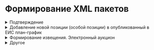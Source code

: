 # Формирование XML пакетов

<details><summary>Подтверждение</summary><br>

Шаблон: **confirmation.xml**

    <id> - 36 символов
    <loadId> - 8 цифр
    <refId> - текст <id> исходящего файла

**Ожидаемый результат**<br>
Результат взаимодействия с ЕИС: "Успешно"

</details>

<details><summary>Добавление новой позиции (особой позиции) в опубликованный в ЕИС план-график</summary><br>

Шаблон: **tenderPlan2020.xml**

    <id> - 8 цифр
    <externalId> - текст <externalId> исходящего файла   
    <planNumber> - текст <planNumber> исходящего файла
    <versionNumber> - текст <versionNumber> исходящего файла
    <confirmDate> - текст <createDateTime> исходящего файла
    
    <positions> # если обычная позиция плана-графика
        <commonInfo><positionNumber> - 24 цифр
        <commonInfo><extNumber> - текст <extNumber> исходящего файла
        <commonInfo><IKZ> - текст <IKZ> исходящего файла, !!! если НЕТ: 36 цифр !!!
        <commonInfo><publishYear> - текст <publishYear> исходящего файла
        <commonInfo><IKU> - текст <IKU> исходящего файла,  !!! если НЕТ: 20 цифр !!!
        <commonInfo><purchaseNumber> - текст <purchaseNumber> исходящего файла
    </position>

    <specialPurchasePositions> # если особая позиция плана-графика
        <positionNumber> - 24 цифр
        <extNumber> - текст <extNumber> исходящего файла
        <IKZ> - текст <IKZ> исходящего файла,  !!! если НЕТ: 36 цифр !!!
        <publishYear> - текст <publishYear> исходящего файла
        <IKU> - текст <IKU> исходящего файла,  !!! если НЕТ: 20 цифр !!!
        <purchaseNumber> - текст <purchaseNumber> исходящего файла
    </specialPurchasePosition>

**Ожидаемый результат:**<br>
Статус плана-графика: "Опубликован в ЕИС"<br>
Статус позиции плана-графика: "Включена в опубликованный в ЕИС план-график"


</details>

<details><summary>Формирование извещения. Электронный аукцион</summary>

### Подача ценовых предложений

Шаблон: **epNotificationEF.xml**

    <id> - 8 цифр
    <externalId> - текст <externalId> исходящего файла
    <ns5:commonInfo>
        <purchaseNumber> - 19 цифр
        <docNumber> - 19 цифр
    </ns5:commonInfo>
    <plannedPublishDate> - текст <plannedPublishDate> исходящего файла
    <publishDTInEIS> - текущая дата в исходном формате
    <purchaseObjectInfo> - текст <purchaseObjectInfo> исходящего файла  
    <docDate> - все теги в шаблоне меняем на текущую дату в исходном формате

    <endDT> - текст <endDT> исходящего файла 
    <summarizingDate> - текст <summarizingDate> исходящего файла 
    <stageInfo>
        <sid> - 7 цифр
        <externalSid> - текст <externalSid> исходящего файла
    </stageInfo>

**Ожидаемый результат:**<br>
Статус извещение: "Подача ценовых предложений"

### Работа комиссии (подведение итогов)

Шаблон: **epProtocolEF2020SubmitOffers.xml**

    <id> - 8 цифр
    <externalId> - текст <externalId> исходящего файла 
    <versionNumber> - текст <versionNumber> исходящего файла 
    <commonInfo>
        <purchaseNumber> - текст <purchaseNumber> пакет epNotificationEF.xml !!!
    </commonInfo>
    <publishDTInETP> - текущая дата в исходном формате
    <procedureDT> - текущая дата в исходном формате
    <signDT> - текущая дата в исходном формате

**Ожидаемый результат:**<br>
Статус извещение: "Работа комиссии (подведение итогов)"

### Заключение контракта

Шаблон: **epProtocolEF2020Final.xml**

    <id> - 8 цифр
    <externalId> - текст <externalId> исходящего файла 
    <versionNumber> - текст <versionNumber> исходящего файла 
    <commonInfo>
        <purchaseNumber> - текст <purchaseNumber> пакет epNotificationEF.xml !!!
    </commonInfo>
    <publishDTInEIS> - текущая дата в исходном формате
    <publishDTInETP> - текущая дата в исходном формате
    <procedureDT> - текущая дата в исходном формате
    <signDT> - текущая дата в исходном формате

    <docDate> - все теги в шаблоне меняем на текущую дату в исходном формате

**Ожидаемый результат:**<br>
Статус извещение: "Заключение контракта"


</details>




<details><summary>Другое</summary>
# Исполнение контракта #

## 1. Стадия "Ожидание публикации (контракт)" ##

Исходящий файл: 3.xml (должен соответствовать схеме fcsIntegration.xsd)  
Входящий файл: 5975222_oosconfirm_xml.xml >!(должен соответствовать схеме fcsIntegration.xsd)

    Действия с тегами во входящем файле:

    Атрибуты "schemeVersion" тегов <data> входящего файла и <ext:data> исходящего файл должны быть одинаковые

    <id> - последние 4 цифры текста тега меняем на 4 случайные цифры
    <createDateTime> - текст тега меняем на текущую дату в исходном формате
    <ns2:loadId> - последние 4 цифры текста тега меняем на 4 случайные цифры
    <ns2:refId> - текст тега меняем на текст тега <ext:id> исходящего файла

    После внесения изменений входящий файл необходимо сохранить и отправить*!

### Ожидаемый результат: ###

Контракт находится в реестре: Исполнение -> Регистрация контрактов -> Контракты на этапе заключения  
Статус позиции: "Заключение контракта" -> "Ожидание публикации (контракт)"

## 2. Стадия "Исполнение контракта. Часть 1" ##

Исходящий файл: 3.xml (должен соответствовать схеме fcsIntegration.xsd)  
Входящий файл: contract_2780804383319000083_41655568_admin_1201 (должен соответствовать схеме fcsExport.xsd)

    Действия с тегами во входящем файле:

    Атрибуты "schemeVersion" тегов <ns2:epNotificationEF2020> входящего файла и <main:data> исходящего файл должны быть одинаковые

    <id> - последние 4 цифры текста тега меняем на 4 случайные цифры
    <externalId> - текст тега меняем на текст тега <externalId> исходящего файла 
    <placementDate> - текст тега меняем на текущую дату в исходном формате
    <publishDate> - текст тега меняем на текст тега <publishDate> исходящего файла 
    <foundation> - тега меняем на тег <foundation> исходящего файла 
    <customer> - тега меняем на тег <customer> исходящего файла 
    <placer> - тега меняем на тег <placer> исходящего файла 
    <finances> - тега меняем на тег <finances> исходящего файла 
    <cmn:plan2020Number> - название тега меняем на <ns3:plan2020Number>
    <cmn:position2020Number> - название тега меняем на <ns3:position2020Number>
    <protocolDate> - текст тега меняем на текст тега <protocolDate> исходящего файла 
    <documentCode> - последние 4 цифры текста тега меняем на 4 случайные цифры
    <signDate> - текст тега меняем на текст тега <signDate> исходящего файла 
    <regNum> - последние 4 цифры текста тега меняем на 4 случайные цифры
    <number> - текст тега меняем на текст тега <number> исходящего файла 
    <contractSubject> - текст тега меняем на текст тега <contractSubject> исходящего файла 
    <priceInfo> - тега меняем на тег <finances> исходящего файла 
    <executionPeriod> - тега меняем на тег <executionPeriod> исходящего файла 
    <products> - тега меняем на тег <products> исходящего файла 
    <docRegNumber> - текст тега меняем на текст тега <regNum> входящего файла 
    <docRegNumber> - текст тега меняем на текст тега <regNum> входящего файла 
    <docRegNumber> - текст тега меняем на текст тега <regNum> входящего файла 

    После внесения изменений входящий файл необходимо сохранить и отправить*!

### Ожидаемый результат: ###

Контракт находится в реестре: Исполнение -> Реестр контрактов -> Контракты на этапе исполнения (последняя страница)  
Статус позиции: "Ожидание публикации (контракт)" -> "Исполнение контракта"

## 3. Стадия "Исполнение контракта. Часть 2" ##

Исходящий файл: 4.xml (должен соответствовать схеме fcsIntegration.xsd)  
Входящий файл: contractProcedure_2781148800721000013_181831266.xml (должен соответствовать схеме fcsExport.xsd)

    Действия с тегами во входящем файле:

    Атрибуты "schemeVersion" тегов <ns2:contractProcedure> входящего файла и <ext:data> исходящего файл должны быть одинаковые

    <ns2:id> - последние 4 цифры текста тега меняем на 4 случайные цифры
    <ns2:regNum> - текст тега меняем на текст тега <regNum> исходящего файла   
    <ns2:publishDate> - текст тега меняем на текущую дату в исходном формате
    <endDate> - текст тега меняем на текст тега <endDate> исходящего файла

    <fulfilledCost> - текст тега меняем на текст тега <fulfilledCost> исходящего файла   
    <docRegNumber> (все теги) - текст тега меняем на текст тега <regNum> исходящего файла   

    <executions>
        <execution>
            <docAcceptance> - меняеем текс теги у всех документов
                <sid> - добавить новый тег с текстом (любое число)
                <code> - текст тега меняем на текст тега <code> исходящего файла   
                <name> - текст тега меняем на текст тега <name> исходящего файла   
                <documentDate> - текст тега меняем на текст тега <documentDate> исходящего файла           
                <documentNum> - текст тега меняем на текст тега <documentNum> исходящего файла   
                <deliveryAcceptDate> - текст тега меняем на текст тега <deliveryAcceptDate> исходящего файла

    После внесения изменений входящий файл необходимо сохранить и отправить*!

### Ожидаемый результат: ###

Контракт находится в реестре: Исполнение -> Реестр контрактов -> Контракты на этапе исполнения (последняя страница)  
Статус позиции: "Ожидание публикации (контракт)" -> "Исполнение контракта"

***

#        * Отправка файла (пакета xml) #

    1. Авторизоваться на тестовом стенде по логину "Semenova1"
    2. В панели пользователя выбрать: Администрирование -> Контент -> Загрузка файлов во входящие
    3. Нажать кнопку "Выбрать и загрузить файл" и выбрать входящий файл
    4. Нажать кнопку "Принять и очистить"

# Глоссарий тегов #

    <finalStageExecution> - закроет контракт (True/False)
    <regNum> - реестровый номер контракта (int)

</details>
